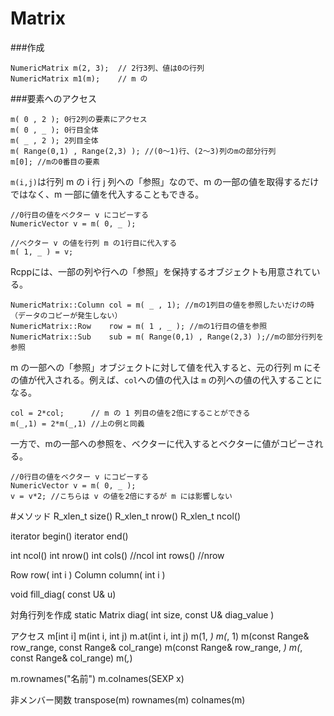 # Matrix



###作成

```
NumericMatrix m(2, 3);  // 2行3列、値は0の行列
NumericMatrix m1(m);    // m の

```

###要素へのアクセス

```
m( 0 , 2 ); 0行2列の要素にアクセス
m( 0 , _ ); 0行目全体
m( _ , 2 ); 2列目全体
m( Range(0,1) , Range(2,3) ); //(0〜1)行、(2〜3)列のmの部分行列
m[0]; //mの0番目の要素
```

`m(i,j)`は行列 m の i 行 j 列への「参照」なので、m の一部の値を取得するだけではなく、m 一部に値を代入することもできる。

```
//0行目の値をベクター v にコピーする
NumericVector v = m( 0, _ ); 

//ベクター v の値を行列 m の1行目に代入する
m( 1, _ ) = v;
```
Rcppには、一部の列や行への「参照」を保持するオブジェクトも用意されている。

```
NumericMatrix::Column col = m( _ , 1); //mの1列目の値を参照したいだけの時（データのコピーが発生しない）
NumericMatrix::Row    row = m( 1 , _ ); //mの1行目の値を参照
NumericMatrix::Sub    sub = m( Range(0,1) , Range(2,3) );//mの部分行列を参照
```

m の一部への「参照」オブジェクトに対して値を代入すると、元の行列 m にその値が代入される。例えば、`col`への値の代入は `m` の列への値の代入することになる。

```
col = 2*col;      // m の 1 列目の値を2倍にすることができる
m(_,1) = 2*m(_,1) //上の例と同義
```
一方で、mの一部への参照を、ベクターに代入するとベクターに値がコピーされる。

```
//0行目の値をベクター v にコピーする
NumericVector v = m( 0, _ ); 
v = v*2; //こちらは v の値を2倍にするが m には影響しない
```




#メソッド
R_xlen_t size()
R_xlen_t nrow()
R_xlen_t ncol()

iterator begin()
iterator end()

int ncol()
int nrow()
int cols() //ncol
int rows() //nrow

Row row( int i )
Column column( int i )

void fill_diag( const U& u)

対角行列を作成
static Matrix diag( int size, const U& diag_value )

アクセス
m[int i]
m(int i, int j)
m.at(int i, int j)
m(1, _)
m(_, 1)
m(const Range& row_range, const Range& col_range)
m(const Range& row_range, _)
m(_, const Range& col_range)
m(_,_)

m.rownames("名前")
m.colnames(SEXP x)

非メンバー関数
transpose(m)
rownames(m)
colnames(m)

